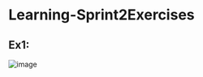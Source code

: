 # Learning-Sprint2Exercises
## Ex1:
![image](https://github.com/suzanayesh/Learning-Sprint2Exercises/assets/100838193/42e91a79-e84e-4de7-b5a4-12c8f58fca10)
